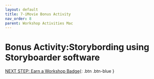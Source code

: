 ```yaml
---
layout: default
title: 7-iMovie Bonus Activity
nav_order: 8
parent: Workshop Activities Mac
---
```

# Bonus Activity:Storybording using Storyboarder software

[NEXT STEP: Earn a Workshop Badge](informal-credentials.html){: .btn .btn-blue }
